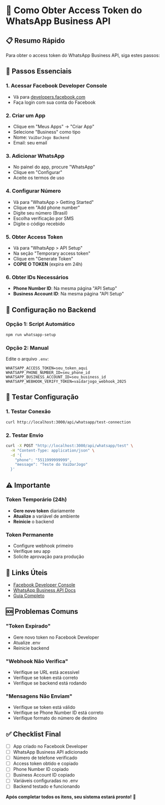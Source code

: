 # 🔑 Como Obter Access Token do WhatsApp Business API

## 📋 Resumo Rápido

Para obter o access token do WhatsApp Business API, siga estes passos:

## 🚀 Passos Essenciais

### 1. **Acessar Facebook Developer Console**
- Vá para [developers.facebook.com](https://developers.facebook.com/)
- Faça login com sua conta do Facebook

### 2. **Criar um App**
- Clique em "Meus Apps" → "Criar App"
- Selecione "Business" como tipo
- Nome: `VaiDarJogo Backend`
- Email: seu email

### 3. **Adicionar WhatsApp**
- No painel do app, procure "WhatsApp"
- Clique em "Configurar"
- Aceite os termos de uso

### 4. **Configurar Número**
- Vá para "WhatsApp > Getting Started"
- Clique em "Add phone number"
- Digite seu número (Brasil)
- Escolha verificação por SMS
- Digite o código recebido

### 5. **Obter Access Token**
- Vá para "WhatsApp > API Setup"
- Na seção "Temporary access token"
- Clique em "Generate Token"
- **COPIE O TOKEN** (expira em 24h)

### 6. **Obter IDs Necessários**
- **Phone Number ID**: Na mesma página "API Setup"
- **Business Account ID**: Na mesma página "API Setup"

## 🔧 Configuração no Backend

### Opção 1: Script Automático
```bash
npm run whatsapp-setup
```

### Opção 2: Manual
Edite o arquivo `.env`:
```env
WHATSAPP_ACCESS_TOKEN=seu_token_aqui
WHATSAPP_PHONE_NUMBER_ID=seu_phone_id
WHATSAPP_BUSINESS_ACCOUNT_ID=seu_business_id
WHATSAPP_WEBHOOK_VERIFY_TOKEN=vaidarjogo_webhook_2025
```

## 🧪 Testar Configuração

### 1. Testar Conexão
```bash
curl http://localhost:3000/api/whatsapp/test-connection
```

### 2. Testar Envio
```bash
curl -X POST "http://localhost:3000/api/whatsapp/test" \
  -H "Content-Type: application/json" \
  -d '{
    "phone": "5511999999999",
    "message": "Teste do VaiDarJogo"
  }'
```

## ⚠️ Importante

### Token Temporário (24h)
- **Gere novo token** diariamente
- **Atualize** a variável de ambiente
- **Reinicie** o backend

### Token Permanente
- Configure webhook primeiro
- Verifique seu app
- Solicite aprovação para produção

## 🔗 Links Úteis

- [Facebook Developer Console](https://developers.facebook.com/)
- [WhatsApp Business API Docs](https://developers.facebook.com/docs/whatsapp)
- [Guia Completo](docs/WHATSAPP_ACCESS_TOKEN_GUIDE.md)

## 🆘 Problemas Comuns

### "Token Expirado"
- Gere novo token no Facebook Developer
- Atualize .env
- Reinicie backend

### "Webhook Não Verifica"
- Verifique se URL está acessível
- Verifique se token está correto
- Verifique se backend está rodando

### "Mensagens Não Enviam"
- Verifique se token está válido
- Verifique se Phone Number ID está correto
- Verifique formato do número de destino

## ✅ Checklist Final

- [ ] App criado no Facebook Developer
- [ ] WhatsApp Business API adicionado
- [ ] Número de telefone verificado
- [ ] Access token obtido e copiado
- [ ] Phone Number ID copiado
- [ ] Business Account ID copiado
- [ ] Variáveis configuradas no .env
- [ ] Backend testado e funcionando

**Após completar todos os itens, seu sistema estará pronto!** 🚀





